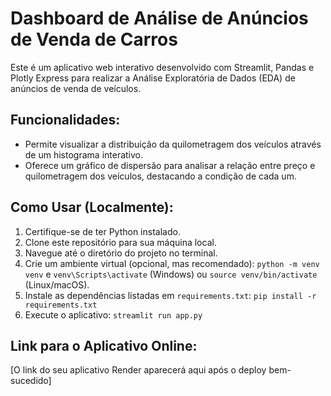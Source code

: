 # Dashboard de Análise de Anúncios de Venda de Carros

Este é um aplicativo web interativo desenvolvido com Streamlit, Pandas e Plotly Express para realizar a Análise Exploratória de Dados (EDA) de anúncios de venda de veículos.

## Funcionalidades:
- Permite visualizar a distribuição da quilometragem dos veículos através de um histograma interativo.
- Oferece um gráfico de dispersão para analisar a relação entre preço e quilometragem dos veículos, destacando a condição de cada um.

## Como Usar (Localmente):
1. Certifique-se de ter Python instalado.
2. Clone este repositório para sua máquina local.
3. Navegue até o diretório do projeto no terminal.
4. Crie um ambiente virtual (opcional, mas recomendado): `python -m venv venv` e `venv\Scripts\activate` (Windows) ou `source venv/bin/activate` (Linux/macOS).
5. Instale as dependências listadas em `requirements.txt`: `pip install -r requirements.txt`
6. Execute o aplicativo: `streamlit run app.py`

## Link para o Aplicativo Online:
[O link do seu aplicativo Render aparecerá aqui após o deploy bem-sucedido]